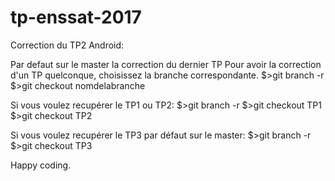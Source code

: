 # tp-enssat-2017
Correction du TP2 Android:

Par defaut sur le master la correction du dernier TP
Pour avoir la correction d'un TP quelconque, choisissez la branche correspondante.
$>git branch -r
$>git checkout nomdelabranche  

Si vous voulez recupérer le TP1 ou TP2:
$>git branch -r
$>git checkout TP1
$>git checkout TP2

Si vous voulez recupérer le TP3 par défaut sur le master:
$>git branch -r
$>git checkout TP3


Happy coding.



